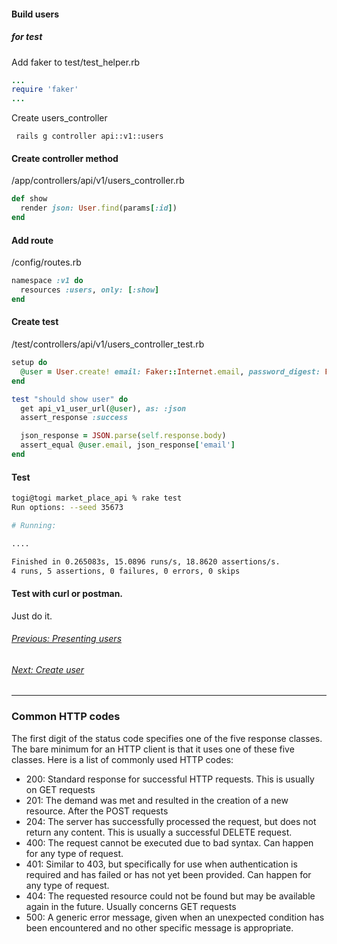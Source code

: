 #### Build users

##### for test
Add faker to test/test_helper.rb
```rb
...
require 'faker'
...
```

Create users_controller
```
 rails g controller api::v1::users
```

#### Create controller method
/app/controllers/api/v1/users_controller.rb
```rb
def show
  render json: User.find(params[:id])
end
```

#### Add route
/config/routes.rb
```rb
namespace :v1 do
  resources :users, only: [:show]
end
```

#### Create test
/test/controllers/api/v1/users_controller_test.rb
```rb
setup do
  @user = User.create! email: Faker::Internet.email, password_digest: Faker::Alphanumeric.alphanumeric(number: 10)
end

test "should show user" do
  get api_v1_user_url(@user), as: :json
  assert_response :success

  json_response = JSON.parse(self.response.body)
  assert_equal @user.email, json_response['email']
end
```


#### Test
```sh
togi@togi market_place_api % rake test
Run options: --seed 35673

# Running:

....

Finished in 0.265083s, 15.0896 runs/s, 18.8620 assertions/s.
4 runs, 5 assertions, 0 failures, 0 errors, 0 skips
```

#### Test with curl or postman.
Just do it.

###### [Previous: Presenting users](./2.user_model.md)
###### [Next: Create user](./4.createuser.md)
---
### Common HTTP codes
The first digit of the status code specifies one of the five
response classes. The bare minimum for an HTTP client is that it
uses one of these five classes. Here is a list of commonly used
HTTP codes:
- 200: Standard response for successful HTTP requests. This is
usually on GET requests
- 201: The demand was met and resulted in the creation of a new
resource. After the POST requests
- 204: The server has successfully processed the request, but does
not return any content. This is usually a successful DELETE
request.
- 400: The request cannot be executed due to bad syntax. Can
happen for any type of request.
- 401: Similar to 403, but specifically for use when
authentication is required and has failed or has not yet been
provided. Can happen for any type of request.
- 404: The requested resource could not be found but may be
available again in the future. Usually concerns GET requests
- 500: A generic error message, given when an unexpected
condition has been encountered and no other specific message is
appropriate.
